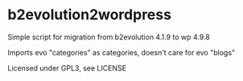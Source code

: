 # b2evolution2wordpress

Simple script for migration from b2evolution 4.1.9 to wp 4.9.8

Imports evo "categories" as categories, doesn't care for evo "blogs"

Licensed under GPL3, see LICENSE